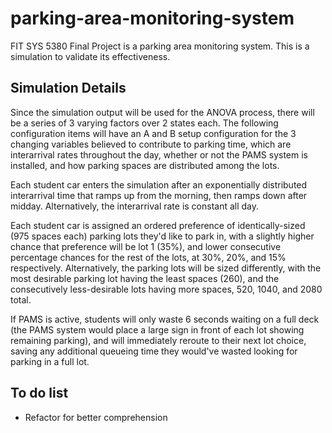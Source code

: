 # parking-area-monitoring-system

FIT SYS 5380 Final Project is a parking area monitoring system.  This is a simulation to validate its effectiveness.

## Simulation Details

Since the simulation output will be used for the ANOVA process, there will be a series of 3 varying factors over 2 states each.  The following configuration items will have an A and B setup configuration for the 3 changing variables believed to contribute to parking time, which are interarrival rates throughout the day, whether or not the PAMS system is installed, and how parking spaces are distributed among the lots.

Each student car enters the simulation after an exponentially distributed interarrival time that ramps up from the morning, then ramps down after midday.  Alternatively, the interarrival rate is constant all day.

Each student car is assigned an ordered preference of identically-sized (975 spaces each) parking lots they'd like to park in, with a slightly higher chance that preference will be lot 1 (35%), and lower consecutive percentage chances for the rest of the lots, at 30%, 20%, and 15% respectively.  Alternatively, the parking lots will be sized differently, with the most desirable parking lot having the least spaces (260), and the consecutively less-desirable lots having more spaces, 520, 1040, and 2080 total.

If PAMS is active, students will only waste 6 seconds waiting on a full deck (the PAMS system would place a large sign in front of each lot showing remaining parking), and will immediately reroute to their next lot choice, saving any additional queueing time they would've wasted looking for parking in a full lot.

## To do list

- Refactor for better comprehension
